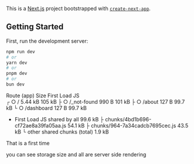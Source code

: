 This is a [Next.js](https://nextjs.org) project bootstrapped with [`create-next-app`](https://nextjs.org/docs/app/api-reference/cli/create-next-app).

## Getting Started

First, run the development server:

```bash
npm run dev
# or
yarn dev
# or
pnpm dev
# or
bun dev
```

Route (app) Size First Load JS  
┌ ○ / 5.44 kB 105 kB
├ ○ /\_not-found 990 B 101 kB
├ ○ /about 127 B 99.7 kB
└ ○ /dashboard 127 B 99.7 kB

- First Load JS shared by all 99.6 kB
  ├ chunks/4bd1b696-cf72ae8a39fa05aa.js 54.1 kB
  ├ chunks/964-7a34cadcb7695cec.js 43.5 kB
  └ other shared chunks (total) 1.9 kB

That is a first time

you can see storage size and all are server side rendering
